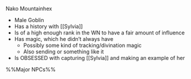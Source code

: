 Nako Mountainhex
- Male Goblin
- Has a history with [[Sylvia]]
- Is of a high enough rank in the WN to have a fair amount of influence
- Has magic, which he didn’t always have
	- Possibly some kind of tracking/divination magic
	- Also sending or something like it
- Is OBSESSED with capturing [[Sylvia]] and making an example of her

%%Major NPCs%%